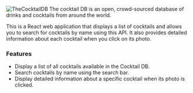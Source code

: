 

![TheCocktailDB](https://www.thecocktaildb.com/images/logo.png)
The cocktail DB is an open, crowd-sourced database of drinks and cocktails from around the world.

This is a React web application that displays a list of cocktails and allows you to search for cocktails by name using this API. It also provides detailed information about each cocktail when you click on its photo.

### Features

- Display a list of all cocktails available in the Cocktail DB.
- Search cocktails by name using the search bar.
- Display detailed information about a specific cocktail when its photo is clicked.
